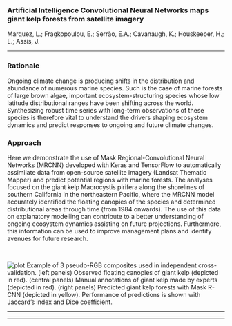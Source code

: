 ### Artificial Intelligence Convolutional Neural Networks maps giant kelp forests from satellite imagery

Marquez, L.; Fragkopoulou, E.; Serrão, E.A.; Cavanaugh, K.; Houskeeper, H.; E.; Assis, J.

---

### Rationale
Ongoing climate change is producing shifts in the distribution and abundance of numerous marine species. Such is the case of marine forests of large brown algae, important ecosystem-structuring species whose low latitude distributional ranges have been shifting across the world. Synthesizing robust time series with long-term observations of these species is therefore vital to understand the drivers shaping ecosystem dynamics and predict responses to ongoing and future climate changes. 

### Approach
Here we demonstrate the use of Mask Regional-Convolutional Neural Networks (MRCNN) developed with Keras and TensorFlow to automatically assimilate data from open-source satellite imagery (Landsat Thematic Mapper) and predict potential regions with marine forests. The analyses focused on the giant kelp Macrocystis pirifera along the shorelines of southern California in the northeastern Pacific, where the MRCNN model accurately identified the floating canopies of the species and determined distributional areas through time (from 1984 onwards). The use of this data on explanatory modelling can contribute to a better understanding of ongoing ecosystem dynamics assisting on future projections. Furthermore, this information can be used to improve management plans and identify avenues for future research.

<br>

![plot](./Figure.png)
Example of 3 pseudo-RGB composites used in independent cross-validation. (left panels) Observed floating canopies of giant kelp (depicted in red). (central panels) Manual annotations of giant kelp made by experts (depicted in red). (right panels) Predicted giant kelp forests with Mask R-CNN (depicted in yellow). Performance of predictions is shown with Jaccard’s index and Dice coefficient.

---
---
